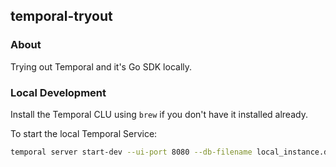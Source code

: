 ## temporal-tryout

### About
Trying out Temporal and it's Go SDK locally. 

### Local Development

Install the Temporal CLU using `brew` if you don't have it installed already. 

To start the local Temporal Service:
```bash
temporal server start-dev --ui-port 8080 --db-filename local_instance.db
```

